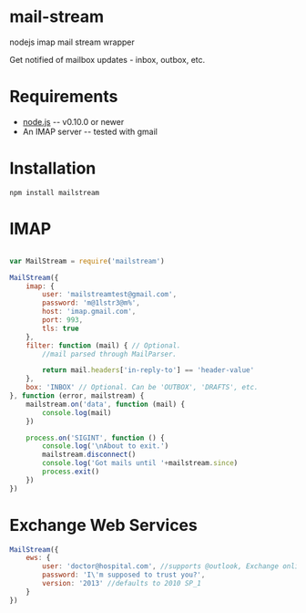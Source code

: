 mail-stream
===========

nodejs imap mail stream wrapper

Get notified of mailbox updates - inbox, outbox, etc.

Requirements
============

* [node.js](http://nodejs.org/) -- v0.10.0 or newer
* An IMAP server -- tested with gmail


Installation
============

    npm install mailstream

IMAP
====

```javascript

var MailStream = require('mailstream')

MailStream({
    imap: {
        user: 'mailstreamtest@gmail.com',
        password: 'm@1lstr3@m%',
        host: 'imap.gmail.com',
        port: 993,
        tls: true
    },
    filter: function (mail) { // Optional.
        //mail parsed through MailParser.

        return mail.headers['in-reply-to'] == 'header-value'
    },
    box: 'INBOX' // Optional. Can be 'OUTBOX', 'DRAFTS', etc.
}, function (error, mailstream) {
    mailstream.on('data', function (mail) {
        console.log(mail)
    })

    process.on('SIGINT', function () {
        console.log('\nAbout to exit.')
        mailstream.disconnect()
        console.log('Got mails until '+mailstream.since)
        process.exit()
    })
})
```

Exchange Web Services
=====================

```javascript
MailStream({
    ews: {
        user: 'doctor@hospital.com', //supports @outlook, Exchange online, Exchange 2010 SP_1+, etc
        password: 'I\'m supposed to trust you?',
        version: '2013' //defaults to 2010 SP_1
    }
})
```
